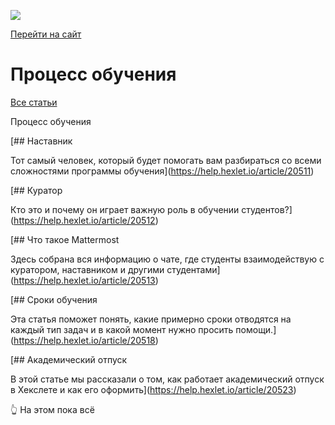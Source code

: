 [![](https://files.carrotquest.app/knowledge-bases-images/logos/64033/1726575914708-nb7xvabz.png)](../index.html)

[Перейти на сайт](https://ru.hexlet.io)

# Процесс обучения

[Все статьи](../index.html)

Процесс обучения

[## Наставник

Тот самый человек, который будет помогать вам разбираться со всеми сложностями программы обучения](https://help.hexlet.io/article/20511)

[## Куратор

Кто это и почему он играет важную роль в обучении студентов?](https://help.hexlet.io/article/20512)

[## Что такое Mattermost

Здесь собрана вся информацию о чате, где студенты взаимодействую с куратором, наставником и другими студентами](https://help.hexlet.io/article/20513)

[## Сроки обучения

Эта статья поможет понять, какие примерно сроки отводятся на каждый тип задач и в какой момент нужно просить помощи.](https://help.hexlet.io/article/20518)

[## Академический отпуск

В этой статье мы рассказали о том, как работает академический отпуск в Хекслете и как его оформить](https://help.hexlet.io/article/20523)

👆 На этом пока всё
